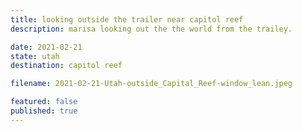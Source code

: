 ```yaml
---
title: looking outside the trailer near capitol reef
description: marisa looking out the the world from the trailey.

date: 2021-02-21
state: utah
destination: capitol reef

filename: 2021-02-21-Utah-outside_Capital_Reef-window_lean.jpeg

featured: false
published: true
---
```

